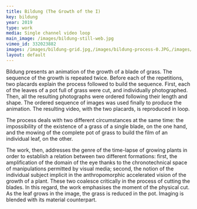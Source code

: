 ```yaml
---
title: Bildung (The Growth of the I)
key: bildung
year: 2019
type: work
media: Single channel video loop
main_image: /images/bildung-still-web.jpg
vimeo_id: 332023882
images: /images/bildung-grid.jpg,/images/bildung-process-0.JPG,/images/bildung-as-spectrum-web.JPG
layout: default
---
```




<div class="en">
<p>
 Bildung presents an animation of the growth of a blade of grass. The sequence of the growth is repeated twice. Before each of the repetitions, two placards explain the process followed to build the sequence. First, each of the leaves of a pot full of grass were cut, and individually photographed. Then, all the resulting photographs were ordered following their length and shape. The ordered sequence of images was used finally to produce the animation. The resulting video, with the two placards, is reproduced in loop.   
</p>
<p>
The process deals with two different circumstances at the same time: the impossibility of the existence of a grass of a single blade, on the one hand, and the mowing of the complete pot of grass to build the film of an individual leaf, on the other.    
</p>
<p>
The work, then, addresses the genre of the time-lapse of growing plants in order to establish a relation between two different formations: first, the amplification of the domain of the eye thanks to the chronotechnical space of manipulations permitted by visual media; second, the notion of the individual subject implicit in the anthropomorphic accelerated vision of the growth of a plant. These two coalesce critically in the process of cutting the blades. In this regard, the work emphasises the moment of the physical cut. As the leaf grows in the image, the grass is reduced in the pot. Imaging is blended with its material counterpart.    
</p>
</div>
